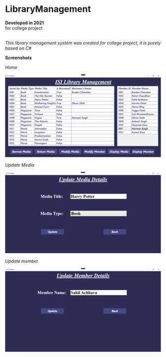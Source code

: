 # LibraryManagement

**Developed in 2021** <br />
for college project <br /><br />

*This library management system was created for college project, it is purely based on C#*<br />

**Screenshots**

_Home_<br />

![Homepage](https://github.com/sahilachhava/LibraryManagement/blob/main/screenshots/home.png)<br />

_Update Media_<br />

![Homepage](https://github.com/sahilachhava/LibraryManagement/blob/main/screenshots/media.png)<br />

_Update member_<br />

![Homepage](https://github.com/sahilachhava/LibraryManagement/blob/main/screenshots/member.png)<br />
